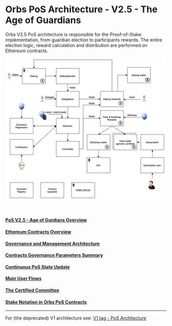 # Orbs PoS Architecture - V2.5 - The Age of Guardians

Orbs V2.5 PoS architecture is responsible for the Proof-of-Stake implementation, from guardian election to participants rewards. The entire election logic, reward calculation and distribution are performed on Ethereum contracts. 

![pos_v2_5_contarcts](./_img/pos_v2_5_contracts.png "PoS V2.5 contracts")

&nbsp;

#### [PoS V2.5 - Age of Gurdians Overview](./overview.md)

#### [Ethereum Contracts Overview](./contracts.md)

#### [Governance and Management Architecture](./management.md)

#### [Contracts Governance Parameters Summary](./parameters.md)

#### [Continuous PoS State Update](./continuous_state_update.md)

#### [Main User Flows](./user_flows.md)

#### [The Certified Committee](./certified_committee.md)

#### [Stake Notation in Orbs PoS Contracts](./stake_notation.md)


---

For (the deprecated) V1 architecture see: [V1 tag - PoS Architecture](https://github.com/orbs-network/orbs-spec/tree/V1/pos-architecture)
